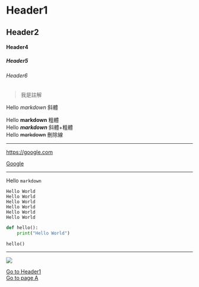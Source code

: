 # Header1
## Header2
#### Header4
##### Header5
###### Header6 

> 我是註解

Hello *markdown*     斜體 

Hello **markdown**   粗體  
Hello ***markdown*** 斜體+粗體  
Hello ~~markdown~~   刪除線 

---

<https://google.com>

[Google](https://google.com)

---

Hello `markdown`

```
Hello World
Hello World
Hello World
Hello World
Hello World
Hello World
```

```python
def hello():
    print("Hello World")

hello()
```

---

![](./ntub.jpg)


[Go to Header1](#Header1)  
[Go to page A](./a.md)